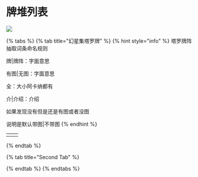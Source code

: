 # 牌堆列表

![](.gitbook/assets/⑨.png)

{% tabs %}
{% tab title="幻星集塔罗牌" %}
{% hint style="info" %}
塔罗牌阵抽取词条命名规则

牌\|牌阵：字面意思

有图\|无图：字面意思

全：大小阿卡纳都有

介\|介绍：介绍

如果发现没有但是还是有图或者没图

说明是默认带图\|不带图
{% endhint %}

|  |  |
| :--- | :--- |
|  |  |
{% endtab %}

{% tab title="Second Tab" %}

{% endtab %}
{% endtabs %}

